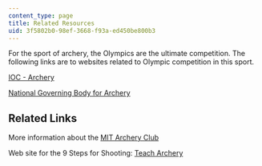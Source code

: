 ```yaml
---
content_type: page
title: Related Resources
uid: 3f5802b0-98ef-3668-f93a-ed450be800b3
---
```


For the sport of archery, the Olympics are the ultimate competition. The following links are to websites related to Olympic competition in this sport.

[IOC - Archery](https://www.olympic.org/archery)

[National Governing Body for Archery](http://www.usarchery.org/)

Related Links
-------------

More information about the [MIT Archery Club](https://engage.mit.edu/organization/archery)

Web site for the 9 Steps for Shooting: [Teach Archery](http://www.learn-archery.com/basic-archery.html)